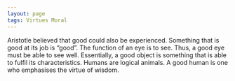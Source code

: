 ```yaml
---
layout: page
tags: Virtues Moral 
---
```


Aristotle believed that good could also be experienced. Something that is good at its job is “good”. The function of an eye is to see. Thus, a good eye must be able to see well. Essentially, a good object is something that is able to fulfil its characteristics. Humans are logical animals. A good human is one who emphasises the virtue of wisdom.
